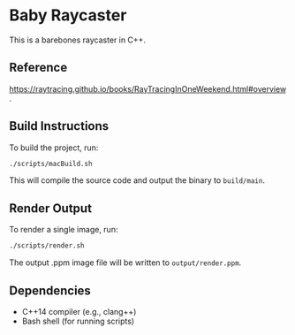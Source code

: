 # Baby Raycaster

This is a barebones raycaster in C++.

## Reference
https://raytracing.github.io/books/RayTracingInOneWeekend.html#overview.

## Build Instructions

To build the project, run:

```sh
./scripts/macBuild.sh
```

This will compile the source code and output the binary to `build/main`.

## Render Output

To render a single image, run:

```sh
./scripts/render.sh
```

The output .ppm image file will be written to `output/render.ppm`.

## Dependencies
- C++14 compiler (e.g., clang++)
- Bash shell (for running scripts)